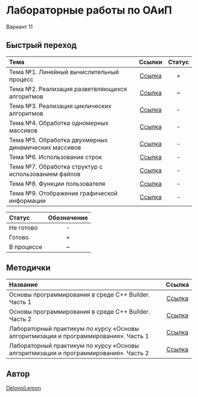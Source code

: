 # Лабораторные работы по ОАиП
Вариант 11

## Быстрый переход
| Тема                                                | Ссылки                             | Статус |
|:----------------------------------------------------|:----------------------------------:|:------:|
| Тема №1. Линейный вычислительный процесс            | [Ссылка](src/lab1/README.md) | +      |
| Тема №2. Реализация разветвляющихся алгоритмов      | [Ссылка](src/lab2/README.md) | ~      |
| Тема №3. Реализация циклических алгоритмов          | [Ссылка](src/lab3/README.md) | -      |
| Тема №4. Обработка одномерных массивов              | [Ссылка](src/lab4/README.md) | -      |
| Тема №5. Обработка двухмерных динамических массивов | [Ссылка](src/lab5/README.md) | -      |
| Тема №6. Использование строк                        | [Ссылка](src/lab6/README.md) | -      |
| Тема №7. Обработка структур с использованием файлов | [Ссылка](src/lab7/README.md) | -      |
| Тема №8. Функции пользователя                       | [Ссылка](src/lab8/README.md) | -      |
| Тема №9. Отображение графической информации         | [Ссылка](src/lab9/README.md) | -      |

| Статус    | Обозначение |
|:----------|:-----------:|
| Не готово | -           |
| Готово    | +           |
| В процессе| ~           |

## Методички
| Название | Ссылка  |
|:---------|:-------:|
| Основы программирования в среде C++ Builder. Часть 1 | [Ссылка][1] |
| Основы программирования в среде C++ Builder. Часть 2 | [Ссылка][2] |
| Лабораторный практикум по курсу «Основы алгоритмизации и программирования». Часть 1 | [Ссылка][3] |
| Лабораторный практикум по курсу «Основы алгоритмизации и программирования». Часть 2 | [Ссылка][4] |

[1]: https://www.bsuir.by/m/12_100229_1_60461.doc
[2]: https://www.bsuir.by/m/12_100229_1_123675.doc
[3]: https://www.bsuir.by/m/12_100229_1_138675.pdf
[4]: https://www.bsuir.by/m/12_100229_1_138677.pdf

## Автор
[DelovoiLemon](https://github.com/DelovoiLemon)
